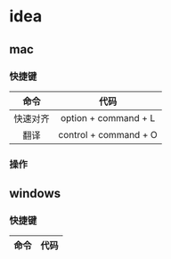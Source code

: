 # idea
## mac
### 快捷键
命令 | 代码
:-:|:-: 
快速对齐 | option + command + L
翻译 | control + command + O



### 操作


## windows
### 快捷键
命令 | 代码
:-:|:-: 
